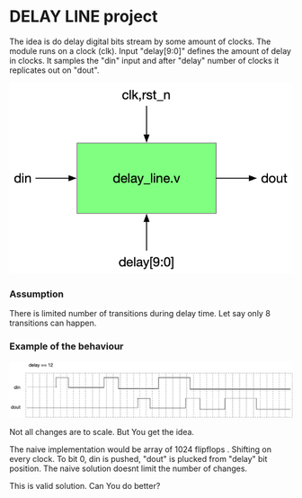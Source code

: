 
# DELAY LINE project
The idea is do delay digital bits stream by some amount of clocks.
The module runs on a clock (clk). Input "delay[9:0]" defines the amount of delay in clocks.
It samples the "din" input and  after "delay" number of clocks it replicates out on "dout".



![delay_line0](../../media/delay_line.png)

### Assumption

There is limited number of transitions during delay time. Let say only 8 transitions can happen.

### Example of the behaviour

![delay_line1](../../media/delay_line_exmp.png)

Not all changes are to scale. But You get the idea.



The naive implementation would be array of 1024 flipflops . Shifting on every clock. To bit 0, din is pushed, "dout" is plucked from "delay" bit position.   The naive solution doesnt limit the number of changes.

This is valid solution. Can You do better?
